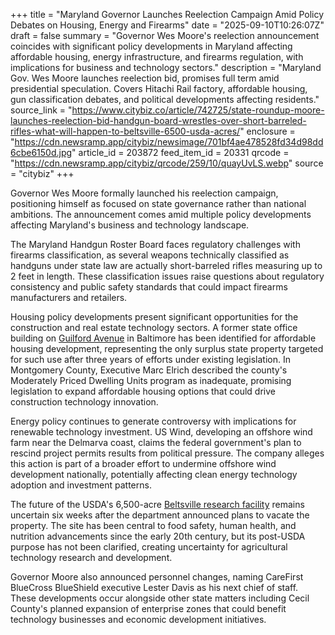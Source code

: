 +++
title = "Maryland Governor Launches Reelection Campaign Amid Policy Debates on Housing, Energy and Firearms"
date = "2025-09-10T10:26:07Z"
draft = false
summary = "Governor Wes Moore's reelection announcement coincides with significant policy developments in Maryland affecting affordable housing, energy infrastructure, and firearms regulation, with implications for business and technology sectors."
description = "Maryland Gov. Wes Moore launches reelection bid, promises full term amid presidential speculation. Covers Hitachi Rail factory, affordable housing, gun classification debates, and political developments affecting residents."
source_link = "https://www.citybiz.co/article/742725/state-roundup-moore-launches-reelection-bid-handgun-board-wrestles-over-short-barreled-rifles-what-will-happen-to-beltsville-6500-usda-acres/"
enclosure = "https://cdn.newsramp.app/citybiz/newsimage/701bf4ae478528fd34d98dd6cbe6150d.jpg"
article_id = 203872
feed_item_id = 20331
qrcode = "https://cdn.newsramp.app/citybiz/qrcode/259/10/quayUvLS.webp"
source = "citybiz"
+++

<p>Governor Wes Moore formally launched his reelection campaign, positioning himself as focused on state governance rather than national ambitions. The announcement comes amid multiple policy developments affecting Maryland's business and technology landscape.</p><p>The Maryland Handgun Roster Board faces regulatory challenges with firearms classification, as several weapons technically classified as handguns under state law are actually short-barreled rifles measuring up to 2 feet in length. These classification issues raise questions about regulatory consistency and public safety standards that could impact firearms manufacturers and retailers.</p><p>Housing policy developments present significant opportunities for the construction and real estate technology sectors. A former state office building on <a href="https://www.example.com/guilford-avenue" rel="nofollow" target="_blank">Guilford Avenue</a> in Baltimore has been identified for affordable housing development, representing the only surplus state property targeted for such use after three years of efforts under existing legislation. In Montgomery County, Executive Marc Elrich described the county's Moderately Priced Dwelling Units program as inadequate, promising legislation to expand affordable housing options that could drive construction technology innovation.</p><p>Energy policy continues to generate controversy with implications for renewable technology investment. US Wind, developing an offshore wind farm near the Delmarva coast, claims the federal government's plan to rescind project permits results from political pressure. The company alleges this action is part of a broader effort to undermine offshore wind development nationally, potentially affecting clean energy technology adoption and investment patterns.</p><p>The future of the USDA's 6,500-acre <a href="https://www.usda.gov/beltsville" rel="nofollow" target="_blank">Beltsville research facility</a> remains uncertain six weeks after the department announced plans to vacate the property. The site has been central to food safety, human health, and nutrition advancements since the early 20th century, but its post-USDA purpose has not been clarified, creating uncertainty for agricultural technology research and development.</p><p>Governor Moore also announced personnel changes, naming CareFirst BlueCross BlueShield executive Lester Davis as his next chief of staff. These developments occur alongside other state matters including Cecil County's planned expansion of enterprise zones that could benefit technology businesses and economic development initiatives.</p>